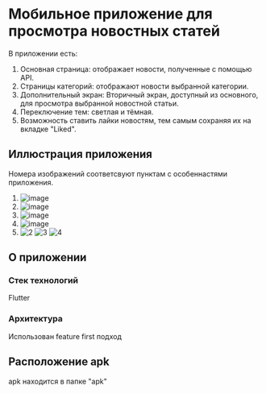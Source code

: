 # Мобильное приложение для просмотра новостных статей
В приложении есть:
1. Основная страница: отображает новости, полученные с помощью API.
2. Страницы категорий: отображают новости выбранной категории.
3. Дополнительный экран: Вторичный экран, доступный из основного, для просмотра выбранной новостной статьи.
4. Переключение тем: светлая и тёмная.
5. Возможность ставить лайки новостям, тем самым сохраняя их на вкладке "Liked".
## Иллюстрация приложения
Номера изображений соответсвуют пунктам с особеннастями приложения.
1. ![image](https://github.com/taxtedd/flutter-task1-newsline/assets/89980575/9371f3a8-1ede-4cdc-a912-2322154a5c84)
2. ![image](https://github.com/taxtedd/flutter-task1-newsline/assets/89980575/b694e19f-9f2f-4b45-843d-aac11bd8b497)
3. ![image](https://github.com/taxtedd/flutter-task1-newsline/assets/89980575/d9c7fe8f-a325-4531-b2ed-b2ab2cb59bc3)
4. ![image](https://github.com/taxtedd/flutter-task1-newsline/assets/89980575/7d8ba0c8-4e5f-46b9-87a8-431131b590e0)
5. ![2](https://github.com/taxtedd/flutter-task1-newsline/assets/89980575/db00873a-63ce-48b5-86a9-6efed392c593)
![3](https://github.com/taxtedd/flutter-task1-newsline/assets/89980575/bccc5613-fec5-41f3-9ef1-7a9abb61dd63)
![4](https://github.com/taxtedd/flutter-task1-newsline/assets/89980575/7d71033d-8b90-4427-a7de-082bb189c221)



## О приложении
### Стек технологий
Flutter
### Архитектура
Использован feature first подход

## Расположение apk
apk находится в папке "apk"
